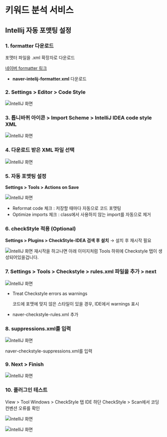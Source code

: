 # 키워드 분석 서비스

## Intellij 자동 포맷팅 설정

### 1. formatter 다운로드

포맷터 파일을 .xml 확장자로 다운로드

[네이버 formatter 링크](https://github.com/naver/hackday-conventions-java/tree/master/rule-config)

- **naver-intelij-formatter.xml** 다운로드

### **2. Settings > Editor > Code Style**

![IntelliJ 화면](./docs/formatting_step2.png)

### 3. 톱니바퀴 아이콘 > Import Scheme > IntelliJ IDEA code style XML

![IntelliJ 화면](./docs/formatting_step3.png)

### 4. 다운로드 받은 XML 파일 선택

![IntelliJ 화면](./docs/formatting_step4.png)

### **5. 자동 포맷팅 설정**

**Settings > Tools > Actions on Save**

![IntelliJ 화면](./docs/formatting_step5.png)

- Reformat code 체크 : 저장할 때마다 자동으로 코드 포맷팅
- Optimize imports 체크 : class에서 사용하지 않는 import를 자동으로 제거

### **6. checkStyle 적용 (Optional)**

**Settings > Plugins > CheckStyle-IDEA 검색 후 설치**
→ 설치 후 재시작 필요

![IntelliJ 화면](./docs/formatting_step6.png)
재시작을 하고나면 아래 이미지처럼 Tools 하위에 Checkstyle 탭이 생성되어있을겁니다.

### 7. Settings > Tools > Checkstyle > rules.xml 파일을 추가 > next

![IntelliJ 화면](./docs/formatting_step7.png)

- Treat Checkstyle errors as warnings

  코드에 포맷에 맞지 않은 스타일이 있을 경우, IDE에서 warnings 표시

- naver-checkstyle-rules.xml 추가

### 8. suppressions.xml를 입력

![IntelliJ 화면](./docs/formatting_step8.png)

naver-checkstyle-suppressions.xml를 입력

### 9. Next > Finish

![IntelliJ 화면](./docs/formatting_step9.png)

### **10. 플러그인 테스트**

View > Tool Windows > CheckStyle 탭
IDE 하단 CheckStyle > Scan에서 코딩컨벤션 오류를 확인

![IntelliJ 화면](./docs/formatting_step10_1.png)

![IntelliJ 화면](./docs/formatting_step10_2.png)